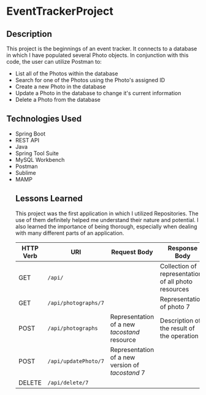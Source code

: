 # EventTrackerProject

## Description
This project is the beginnings of an event tracker. It connects to a database in which I have populated several Photo objects. In conjunction with this code, the user can utilize Postman to:

<ul>
	<li>List all of the Photos within the database</li>
	<li>Search for one of the Photos using the Photo's assigned ID</li>
	<li>Create a new Photo in the database</li>
	<li>Update a Photo in the database to change it's current information</li>
	<li>Delete a Photo from the database</li>
</ul>

## Technologies Used

<ul>
	<li> Spring Boot </li>
	<li> REST API </li>
	<li> Java </li>
	<li> Spring Tool Suite </li>
	<li> MySQL Workbench</li>
	<li> Postman </li>
	<li> Sublime </li>
	<li> MAMP </li>


## Lessons Learned
This project was the first application in which I utilized Repositories. The use of them definitely helped me understand their nature and potential. I also learned the importance of being thorough, especially when dealing with many different parts of an application.



| HTTP Verb | URI                    | Request Body | Response Body |
|-----------|------------------------|--------------|---------------|
| GET       | `/api/`      |         | Collection of representations of all photo resources |collection** endpoint |
| GET       | `/api/photographs/7`   |              | Representation of photo 7     |
| POST      | `/api/photographs`     | Representation of a new _tacostand_ resource | Description of the result of the operation | **
| POST      | `/api/updatePhoto/7`   | Representation of a new version of _tacostand_ 7 |
| DELETE    | `/api/delete/7`   |    | 


